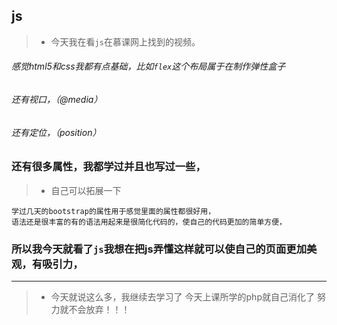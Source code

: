 ## js
> *  今天我在看`js`在慕课网上找到的视频。
######  感觉html5和css我都有点基础，比如`flex`这个布局属于在制作弹性盒子
######  还有视口，（@media）
######  还有定位，（position）
###  还有很多属性，我都学过并且也写过一些，
> * 自己可以拓展一下
```
学过几天的bootstrap的属性用于感觉里面的属性都很好用，
语法还是很丰富的有的语法用起来是很简化代码的，使自己的代码更加的简单方便，
```   
### 所以我今天就看了`js`我想在把js弄懂这样就可以使自己的页面更加美观，有吸引力，
---
 >  * 今天就说这么多，我继续去学习了
 今天上课所学的php就自己消化了
 努力就不会放弃！！！
